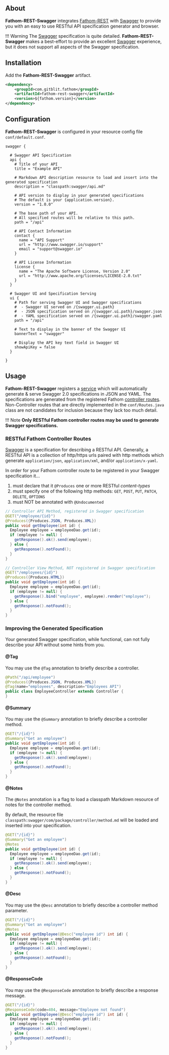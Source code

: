 ## About

**Fathom-REST-Swagger** integrates [Fathom-REST](rest.md) with [Swagger] to provide you with an easy to use RESTful API specification generator and browser.

!!! Warning
    The [Swagger] specification is quite detailed.  **Fathom-REST-Swagger** makes a best-effort to provide an excellent [Swagger] experience, but it does not support all aspects of the Swagger specification.

## Installation

Add the **Fathom-REST-Swagger** artifact.

```xml
<dependency>
    <groupId>com.gitblit.fathom</groupId>
    <artifactId>fathom-rest-swagger</artifactId>
    <version>${fathom.version}</version>
</dependency>
```

## Configuration

**Fathom-REST-Swagger** is configured in your resource config file `conf/default.conf`.

```hocon
swagger {

  # Swagger API Specification
  api {
    # Title of your API
    title = "Example API"

    # Markdown API description resource to load and insert into the generated specification
    description = "classpath:swagger/api.md"

    # API version to display in your generated specifications
    # The default is your {application.version}.
    version = "1.0.0"

    # The base path of your API.
    # All specified routes will be relative to this path.
    path = "/api"

    # API Contact Information
    contact {
      name = "API Support"
      url = "http://www.swagger.io/support"
      email = "support@swagger.io"
    }

    # API License Information
    license {
      name = "The Apache Software License, Version 2.0"
      url = "http://www.apache.org/licenses/LICENSE-2.0.txt"
    }
  }

  # Swagger UI and Specification Serving
  ui {
    # Path for serving Swagger UI and Swagger specifications
    #  - Swagger UI served on /{swagger.ui.path}
    #  - JSON specification served on /{swagger.ui.path}/swagger.json
    #  - YAML specification served on /{swagger.ui.path}/swagger.yaml
    path = "/api"

    # Text to display in the banner of the Swagger UI
    bannerText = "swagger"

    # Display the API key text field in Swagger UI
    showApiKey = false
  }

}
```

## Usage

**Fathom-REST-Swagger** registers a [service](services.md) which will automatically generate & serve Swagger 2.0 specifications in JSON and YAML.  The specifications are generated from the registered Fathom [controller routes](/rest/#controllers).  Non-Controller routes that are directly implemented in the `conf/Routes.java` class are not candidates for inclusion because they lack too much detail.

!!! Note
    **Only RESTful Fathom controller routes may be used to generate Swagger specifications.**

### RESTful Fathom Controller Routes

[Swagger] is a specification for describing a RESTful API.  Generally, a RESTful API is a collection of http/https urls paired with http methods which generate `application/json`, `application/xml`, and/or `application/x-yaml`.

In order for your Fathom controller route to be registered in your Swagger specification it...

1. must declare that it `@Produces` one or more RESTful *content-types*
2. must specify one of the following http methods: `GET`, `POST`, `PUT`, `PATCH`, `DELETE`, `OPTIONS`
3. must NOT be annotated with `@Undocumented`

```java
// Controller API Method, registered in Swagger specification
@GET("/employee/{id}")
@Produces({Produces.JSON, Produces.XML})
public void getEmployee(int id) {
  Employee employee = employeeDao.get(id);
  if (employee != null) {
    getResponse().ok().send(employee);
  } else {
    getResponse().notFound();
  }
}

// Controller View Method, NOT registered in Swagger specification
@GET("/employees/{id}")
@Produces({Produces.HTML})
public void getEmployee(int id) {
  Employee employee = employeeDao.get(id);
  if (employee != null) {
    getResponse().bind("employee", employee).render("employee");
  } else {
    getResponse().notFound();
  }
}
```

### Improving the Generated Specification

Your generated Swagger specification, while functional, can not fully describe your API without some hints from you.

#### @Tag

You may use the `@Tag` annotation to briefly describe a controller.

```java
@Path("/api/employee")
@Produces({Produces.JSON, Produces.XML})
@Tag(name="employees", description="Employees API")
public class EmployeeController extends Controller {
}
```

#### @Summary

You may use the `@Summary` annotation to briefly describe a controller method.

```java
@GET("/{id}")
@Summary("Get an employee")
public void getEmployee(int id) {
  Employee employee = employeeDao.get(id);
  if (employee != null) {
    getResponse().ok().send(employee);
  } else {
    getResponse().notFound();
  }
}
```

#### @Notes

The `@Notes` annotation is a flag to load a classpath Markdown resource of notes for the controller method.

By default, the resource file `classpath:swagger/com/package/controller/method.md` will be loaded and inserted into your specification.

```java
@GET("/{id}")
@Summary("Get an employee")
@Notes
public void getEmployee(int id) {
  Employee employee = employeeDao.get(id);
  if (employee != null) {
    getResponse().ok().send(employee);
  } else {
    getResponse().notFound();
  }
}
```

#### @Desc

You may use the `@Desc` annotation to briefly describe a controller method parameter.

```java
@GET("/{id}")
@Summary("Get an employee")
@Notes
public void getEmployee(@Desc("employee id") int id) {
  Employee employee = employeeDao.get(id);
  if (employee != null) {
    getResponse().ok().send(employee);
  } else {
    getResponse().notFound();
  }
}
```

#### @ResponseCode

You may use the `@ResponseCode` annotation to briefly describe a response message.

```java
@GET("/{id}")
@ResponseCode(code=404, message="Employee not found")
public void getEmployee(@Desc("employee id") int id) {
  Employee employee = employeeDao.get(id);
  if (employee != null) {
    getResponse().ok().send(employee);
  } else {
    getResponse().notFound();
  }
}
```

[Swagger]: http://swagger.io
